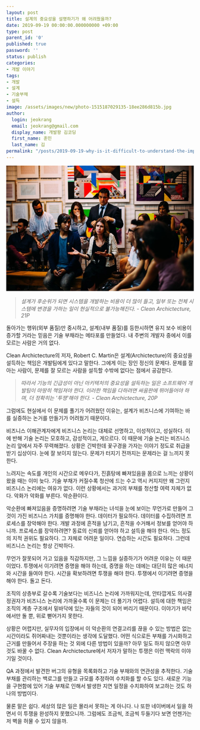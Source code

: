 ```yaml
---
layout: post
title: 설계의 중요성을 설명하기가 왜 어려웠을까?
date: 2019-09-19 00:00:00.000000000 +09:00
type: post
parent_id: '0'
published: true
password: ''
status: publish
categories:
- 개발 이야기
tags:
- 개발
- 설계
- 기술부채
- 설득
image: /assets/images/new/photo-1515187029135-18ee286d815b.jpg
author:
  login: jeokrang
  email: jeokrang@gmail.com
  display_name: 개발왕 김코딩
  first_name: 훈민
  last_name: 김
permalink: "/posts/2019-09-19-why-is-it-difficult-to-understand-the-importance-of-archictecture"
---
```

<img src="/assets/images/new/photo-1515187029135-18ee286d815b.jpg" alt="사람들이 강의실에 모여있고, 가운데에 있는 여자가 무언가를 설명하는 그림">

> *설계가 후순위가 되면 시스템을 개발하는 비용이 더 많이 들고,* 
> *일부 또는 전체 시스템에 변경을 가하는 일이 현실적으로 불가능해진다.*
> <cite>- Clean Archictecture, 21P</cite>

돌아가는 행위(외부 품질)만 중시하고, 설계(내부 품질)를 등한시하면 유지 보수 비용이 증가할 거라는 믿음은 기술 부채라는 메타포를 만들었다. 내 주변의 개발자 중에서 이를 모르는 사람은 거의 없다. 

Clean Archictecture의 저자, Robert C. Martin은 설계(Archictecture)의 중요성을 설득하는 책임은 개발팀에게 있다고 말한다. 그에게 이는 장인 정신의 문제다. 문제를 잘 아는 사람이, 문제를 잘 모르는 사람을 설득할 수밖에 없다는 점에서 공감한다.

> *따라서 기능의 긴급성이 아닌 아키텍처의 중요성을 설득하는 일은* 
> *소프트웨어 개발팀이 마땅히 책임져야 한다.* 
> *이러한 책임을 다하려면 싸움판에 뛰어들어야 하며,* 
> *더 정확히는 '투쟁'해야 한다.*
> <cite>- Clean Archictecture, 20P</cite>

그럼에도 현실에서 이 문제를 풀기가 어려웠던 이유는, 설계가 비즈니스에 기여하는 바를 실증하는 논거를 만들기가 어려웠기 때문이다.

비즈니스 이해관계자에게 비즈니스 논리는 대체로 선명하고, 이성적이고, 성실하다. 이에 반해 기술 논리는 모호하고, 감성적이고, 게으르다. 이 때문에 기술 논리는 비즈니스 논리 앞에서 자주 무력해졌다. 상황은 긴박한데 꽃구경을 가자는 이야기 정도로 취급을 받기 십상이다. 눈에 잘 보이지 않는다. 문제가 터지기 전까지는 문제라는 걸 느끼지 못한다.

느려지는 속도를 개인의 시간으로 메우다가, 진흙탕에 빠져있음을 몸으로 느끼는 상황이 왔을 때는 이미 늦다. 기술 부채가 커질수록 청산에 드는 수고 역시 커지지만 왜 그런지 비즈니스 논리에는 여유가 없다. 이런 상황에서는 과거의 부채를 청산할 여력 자체가 없다. 악화가 악화를 부른다. 악순환이다.

악순환에 빠져있음을 증명하려면 기술 부채라는 녀석을 눈에 보이는 무언가로 만들어 그것이 가진 비즈니스 가치를 증명해야 한다. 데이터가 필요하다. 데이터를 수집하려면 프로세스를 장악해야 한다. 개발 과정에 흔적을 남기고, 흔적을 수거해서 정보를 얻어야 하니까. 프로세스를 장악하려면? 동료의 신뢰를 얻어야 하고 설득을 해야 한다. 어느 정도의 지적 권위도 필요하다. 그 자체로 어려운 일이다. 연습하는 시간도 필요하다. 그런데 비즈니스 논리는 항상 긴박하다.

무언가 잘못되어 가고 있음을 직감하지만, 그 느낌을 실증하기가 어려운 이유는 이 때문이었다. 투쟁에서 이기려면 증명을 해야 하는데, 증명을 하는 데에는 대단히 많은 에너지와 시간을 들여야 한다. 시간을 확보하려면 투쟁을 해야 한다. 투쟁에서 이기려면 증명을 해야 한다. 돌고 돈다.

조직의 상층부로 갈수록 기술보다는 비즈니스 논리에 가까워지는데, 안타깝게도 의사결정권자가 비즈니스 논리에 가까울수록 이 문제는 더 풀기가 어렵다. 설득에 대한 책임은 조직의 계층 구조에서 밑바닥에 있는 자들의 것이 되어 버리기 때문이다. 이야기가 바닥에서만 돌 뿐, 위로 뻗어가지 못한다.

상황은 어렵지만, 실무자의 입장에서 이 악순환의 연결고리를 끊을 수 있는 방법은 없는 시간이라도 쥐어짜내는 것뿐이라는 생각에 도달했다. 어떤 식으로든 부채를 가시화하고 근거를 만들어서 주장을 하는 것 외에 다른 방법이 있을까? 아무 일도 하지 않으면 아무것도 바꿀 수 없다. Clean Archictecture에서 저자가 말하는 투쟁은 이런 맥락의 이야기일 것이다.

QA 과정에서 발견한 버그의 유형을 목록화하고 기술 부채와의 연관성을 추적한다. 기술 부채를 관리하는 백로그를 만들고 규모를 추정하여 수치화를 할 수도 있다. 새로운 기능을 구현함에 있어 기술 부채로 인해서 발생한 지연 일정을 수치화하여 보고하는 것도 하나의 방법이다.

물론 말은 쉽다. 세상의 많은 일은 몰라서 못하는 게 아니다. 나 또한 네이버에서 일을 하면서 이 투쟁을 완성하지 못했으니까. 그럼에도 조금씩, 조금씩 두들기다 보면 언젠가는 저 벽을 허물 수 있지 않을까.

